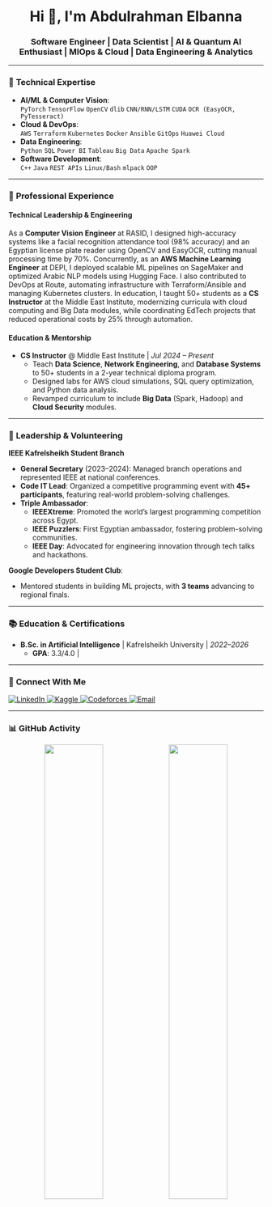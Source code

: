 <h1 align="center">Hi 👋, I'm Abdulrahman Elbanna</h1>
<h3 align="center">Software Engineer | Data Scientist | AI & Quantum AI Enthusiast | MlOps & Cloud | Data Engineering & Analytics</h3>

---

### 🚀 **Technical Expertise**
- **AI/ML & Computer Vision**:  
  `PyTorch` `TensorFlow` `OpenCV` `dlib` `CNN/RNN/LSTM` `CUDA` `OCR (EasyOCR, PyTesseract)`  
- **Cloud & DevOps**:  
  `AWS` `Terraform` `Kubernetes` `Docker` `Ansible` `GitOps` `Huawei Cloud`  
- **Data Engineering**:  
  `Python` `SQL` `Power BI` `Tableau` `Big Data` `Apache Spark`  
- **Software Development**:  
  `C++` `Java` `REST APIs` `Linux/Bash` `mlpack` `OOP`  

---

### 💼 **Professional Experience**

#### **Technical Leadership & Engineering**  
As a **Computer Vision Engineer** at RASID, I designed high-accuracy systems like a facial recognition attendance tool (98% accuracy) and an Egyptian license plate reader using OpenCV and EasyOCR, cutting manual processing time by 70%. Concurrently, as an **AWS Machine Learning Engineer** at DEPI, I deployed scalable ML pipelines on SageMaker and optimized Arabic NLP models using Hugging Face. I also contributed to DevOps at Route, automating infrastructure with Terraform/Ansible and managing Kubernetes clusters. In education, I taught 50+ students as a **CS Instructor** at the Middle East Institute, modernizing curricula with cloud computing and Big Data modules, while coordinating EdTech projects that reduced operational costs by 25% through automation. 

#### **Education & Mentorship**  
- **CS Instructor** @ Middle East Institute | *Jul 2024 – Present*  
  - Teach **Data Science**, **Network Engineering**, and **Database Systems** to 50+ students in a 2-year technical diploma program.  
  - Designed labs for AWS cloud simulations, SQL query optimization, and Python data analysis.  
  - Revamped curriculum to include **Big Data** (Spark, Hadoop) and **Cloud Security** modules.   
---

### 🌟 **Leadership & Volunteering**  
**IEEE Kafrelsheikh Student Branch**  
- **General Secretary** (2023–2024): Managed branch operations and represented IEEE at national conferences.  
- **Code IT Lead**: Organized a competitive programming event with **45+ participants**, featuring real-world problem-solving challenges.  
- **Triple Ambassador**:  
  - **IEEEXtreme**: Promoted the world’s largest programming competition across Egypt.  
  - **IEEE Puzzlers**: First Egyptian ambassador, fostering problem-solving communities.  
  - **IEEE Day**: Advocated for engineering innovation through tech talks and hackathons.  

**Google Developers Student Club**:  
- Mentored students in building ML projects, with **3 teams** advancing to regional finals.  

---

### 📚 **Education & Certifications**  
- **B.Sc. in Artificial Intelligence** | Kafrelsheikh University | *2022–2026*  
  - **GPA**: 3.3/4.0 |

---

### 📱 **Connect With Me**  
<p align="left">
  <a href="https://linkedin.com/in/abdulrahman-elbanna-33bb03252" target="_blank">
    <img src="https://img.shields.io/badge/LinkedIn-Expertise-0077B5?style=for-the-badge&logo=linkedin" alt="LinkedIn"/>
  </a>
  <a href="https://kaggle.com/abdulrahmanelbanna" target="_blank">
    <img src="https://img.shields.io/badge/Kaggle-Projects-20BEFF?style=for-the-badge&logo=kaggle" alt="Kaggle"/>
  </a>
  <a href="https://codeforces.com/profile/b0daelbannaa" target="_blank">
    <img src="https://img.shields.io/badge/Codeforces-Contests-1F8ACB?style=for-the-badge&logo=codeforces" alt="Codeforces"/>
  </a>
  <a href="mailto:abdoelbanna240@gmail.com">
    <img src="https://img.shields.io/badge/Email-Contact%20Me-D14836?style=for-the-badge&logo=gmail" alt="Email"/>
  </a>
</p>

---

### 📊 **GitHub Activity**  
<p align="center">
  <img src="https://github-readme-stats.vercel.app/api?username=abdulrahman-prog&show_icons=true&theme=radical&hide_border=true&count_private=true" width="48%"/>
  <img src="https://github-readme-streak-stats.herokuapp.com/?user=abdulrahman-prog&theme=radical&hide_border=true" width="48%"/>
</p>
